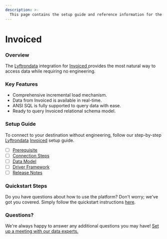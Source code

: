 ```yaml
---
description: >-
  This page contains the setup guide and reference information for the Invoiced source connector.
---
```


# Invoiced

### Overview

The [Lyftrondata](https://www.lyftrondata.com/) integration for [Invoiced](https://www.lyftrondata.com/integration/invoiced/)[ ](https://www.lyftrondata.com/integration/invoiced/)provides the most natural way to access data while requiring no engineering.

### Key Features

* Comprehensive incremental load mechanism.
* Data from Invoiced is available in real-time.&#x20;
* ANSI SQL is fully supported to query data with ease.
* Ready to query Invoiced relational schema model.

### Setup Guide

To connect to your destination without engineering, follow our step-by-step [Lyftrondata](https://www.lyftrondata.com/)  [Invoiced](https://www.lyftrondata.com/integration/invoiced/) setup guide.

* [ ] [Prerequisite](../../finance-analytics/invoiced/prerequisite.md)
* [ ] [Connection Steps](../../finance-analytics/invoiced/connection-steps.md)
* [ ] [Data Model](../../finance-analytics/invoiced/data-model/)
* [ ] [Driver Framework](../../finance-analytics/invoiced/driver-framework/)
* [ ] [Release Notes](../../finance-analytics/invoiced/release-notes.md)

### Quickstart Steps

Do you have questions about how to use the platform? Don't worry; we've got you covered. Simply follow the quickstart instructions [here](../../../quickstart-steps.md).

### Questions? <a href="#questions" id="questions"></a>

We're always happy to answer any additional questions you may have! [Set up a meeting with our data experts.](https://www.lyftrondata.com/book-a-meeting/)

